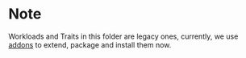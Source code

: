 # Note

Workloads and Traits in this folder are legacy ones, currently, we use [addons](https://github.com/oam-dev/catalog/tree/master/addons) to extend, package and install them now.
